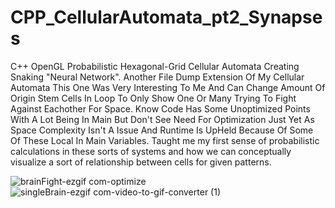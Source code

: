 # CPP_CellularAutomata_pt2_Synapses
C++ OpenGL Probabilistic Hexagonal-Grid Cellular Automata Creating Snaking "Neural Network".
Another File Dump Extension Of My Cellular Automata This One Was Very Interesting To Me And Can Change Amount Of Origin Stem Cells In Loop To Only Show One Or Many Trying To Fight Against Eachother For Space. Know Code Has Some Unoptimized Points With A Lot Being In Main But Don't See Need For Optimization Just Yet As Space Complexity Isn't A Issue And Runtime Is UpHeld Because Of Some Of These Local In Main Variables.
Taught me my first sense of probabilistic calculations in these sorts of systems and how we can conceptually visualize a sort of relationship between cells for given patterns.

![brainFight-ezgif com-optimize](https://github.com/Kingerthanu/CPP_CellularAutomata_pt2_Synapses/assets/76754592/e2e4d255-8cd1-456a-8eee-f19c576e7813)
![singleBrain-ezgif com-video-to-gif-converter (1)](https://github.com/Kingerthanu/CPP_CellularAutomata_pt2_Synapses/assets/76754592/b2e1f813-8a35-42ce-b934-d3fc01324760)
